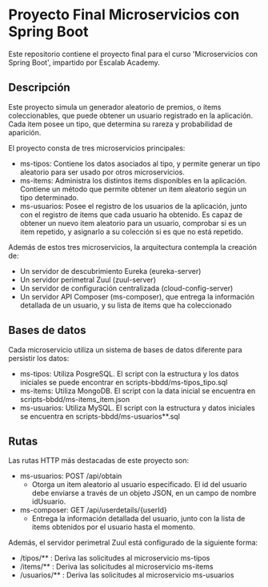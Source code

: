 # Proyecto Final Microservicios con Spring Boot

Este repositorio contiene el proyecto final para el curso 'Microservicios con Spring Boot', impartido por Escalab Academy.

## Descripción

Este proyecto simula un generador aleatorio de premios, o items coleccionables, que puede obtener un usuario registrado en la aplicación. Cada item posee un tipo, que determina su rareza y probabilidad de  aparición.

El proyecto consta de tres microservicios principales:

- ms-tipos: Contiene los datos asociados al tipo, y permite generar un tipo aleatorio para ser usado por otros microservicios.
- ms-items: Administra los distintos items disponibles en la aplicación. Contiene un método que permite obtener un item aleatorio según un tipo determinado.
- ms-usuarios: Posee el registro de los usuarios de la aplicación, junto con el registro de items que cada usuario ha obtenido. Es capaz de obtener un nuevo item aleatorio para un usuario, comprobar si es un item repetido, y asignarlo a su colección si es que no está repetido.

Además de estos tres microservicios, la arquitectura contempla la creación de:

- Un servidor de descubrimiento Eureka (eureka-server)
- Un servidor perimetral Zuul (zuul-server)
- Un servidor de configuración centralizada (cloud-config-server)
- Un servidor API Composer (ms-composer), que entrega la información detallada de un usuario, y su lista de items que ha coleccionado

## Bases de datos

Cada microservicio utiliza un sistema de bases de datos diferente para persistir los datos:

- ms-tipos: Utiliza PosgreSQL. El script con la estructura y los datos iniciales se puede encontrar en scripts-bbdd/ms-tipos_tipo.sql
- ms-items: Utiliza MongoDB. El script con la data inicial se encuentra en scripts-bbdd/ms-items_item.json
- ms-usuarios: Utiliza MySQL. El script con la estructura y datos iniciales se encuentra en scripts-bbdd/ms-usuarios**.sql

## Rutas

Las rutas HTTP más destacadas de este proyecto son:

- ms-usuarios: POST /api/obtain
    - Otorga un item aleatorio al usuario especificado. El id del usuario debe enviarse a través de un objeto JSON, en un campo de nombre idUsuario.
- ms-composer: GET /api/userdetails/{userId}
    - Entrega la información detallada del usuario, junto con la lista de items obtenidos por el usuario hasta el momento.

Además, el servidor perimetral Zuul está configurado de la siguiente forma:

- /tipos/** : Deriva las solicitudes al microservicio ms-tipos
- /items/** : Deriva las solicitudes al microservicio ms-items
- /usuarios/** : Deriva las solicitudes al microservicio ms-usuarios